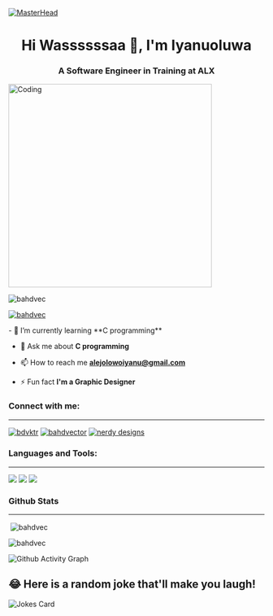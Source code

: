 [![MasterHead](https://warburtonadvisers.com/wp-content/uploads/2022/03/March-2-gif/s1600/2000_600px.gif)](https://rishavchanda.io)

<h1 align="center">Hi Wassssssaa 👋, I'm Iyanuoluwa</h1>
<h3 align="center">A Software Engineer in Training at ALX</h3>
<img align="center" alt="Coding" width="400" src="https://media.tenor.com/qJ5evVs-_uUAAAAC/coding.gif">

<p align="left"> <img src="https://komarev.com/ghpvc/?username=bahdvec&label=Profile%20views&color=0e75b6&style=flat" alt="bahdvec" /> </p>

<p align="left"> <a href="https://github.com/ryo-ma/github-profile-trophy"><img src="https://github-profile-trophy.vercel.app/?username=bahdvec&theme=discord" alt="bahdvec" /></a> </p>
- 🌱 I’m currently learning **C programming**

- 💬 Ask me about **C programming**

- 📫 How to reach me **alejolowoiyanu@gmail.com**

- ⚡ Fun fact **I'm a Graphic Designer**

<h3 align="left">Connect with me:</h3>
<hr>
<p align="left">
<a href="https://twitter.com/bdvktr" target="blank"><img align="center" src="https://img.shields.io/badge/Twitter-1DA1F2?style=for-the-badge&logo=twitter&logoColor=white" alt="bdvktr" /></a>
<a href="https://instagram.com/bahdvector" target="blank"><img align="center" src="https://img.shields.io/badge/Instagram-E4405F?style=for-the-badge&logo=instagram&logoColor=white" alt="bahdvector" /></a>
<a href="https://www.behance.net/nerdy designs" target="blank"><img align="center" src="https://img.shields.io/badge/Behance-0054F7?style=for-the-badge&logo=behance&logoColor=white" alt="nerdy designs" /></a>
</p>

<h3 align="left">Languages and Tools:</h3>
<hr>

<img src="https://img.shields.io/badge/C-00599C?style=for-the-badge&logo=c&logoColor=white" /> <img src="https://img.shields.io/badge/GitHub-100000?style=for-the-badge&logo=github&logoColor=white" /> <img src="https://img.shields.io/badge/GIT-E44C30?style=for-the-badge&logo=git&logoColor=white" />

<h3 align="left">Github Stats</h3>
<hr>

<p>&nbsp;<img align="center" src="https://github-readme-stats.vercel.app/api?username=bahdvec&show_icons=true&theme=radical" alt="bahdvec" /></p>

<p><img align="center" src="https://github-readme-streak-stats.herokuapp.com/?user=bahdvec&theme=blueberry&date_format=M%20j%5B%2C%20Y%5D" alt="bahdvec" /></p>

![Github Activity Graph](https://activity-graph.herokuapp.com/graph?username=bahdvec&theme=xcode)

## 😂 Here is a random joke that'll make you laugh!
![Jokes Card](https://readme-jokes.vercel.app/api)
